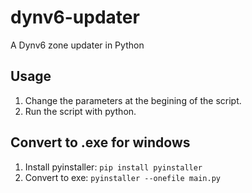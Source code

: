 # dynv6-updater
A Dynv6 zone updater in Python

## Usage
1. Change the parameters at the begining of the script.
2. Run the script with python.

## Convert to .exe for windows
1. Install pyinstaller: `pip install pyinstaller`
2. Convert to exe: `pyinstaller --onefile main.py`